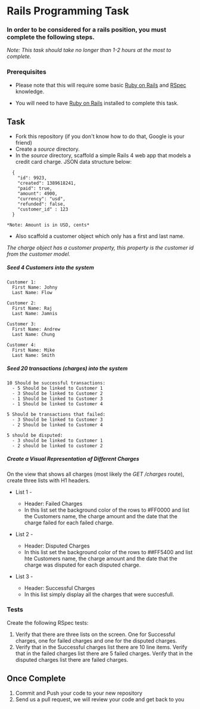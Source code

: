 # Rails Programming Task

### In order to be considered for a rails position, you must complete the following steps.
*Note: This task should take no longer than 1-2 hours at the most to complete.*


### Prerequisites

- Please note that this will require some basic [Ruby on Rails](http://rubyonrails.org/) and [RSpec](http://rspec.info/) knowledge.

- You will need to have [Ruby on Rails](http://www.rubyonrails.org/) installed to complete this task.

## Task

- Fork this repository (if you don't know how to do that, Google is your friend)
- Create a *source* directory.
- In the *source* directory, scaffold a simple Rails 4 web app that models a credit card charge. JSON data structure below:

```
  {
    "id": 9923,
    "created": 1389618241,
    "paid": true,
    "amount": 4900,
    "currency": "usd",
    "refunded": false,
    "customer_id" : 123
  }
```

    *Note: Amount is in USD, cents*

- Also scaffold a customer object which only has a first and last name.

*The charge object has a customer property, this property is the customer id from the customer model.*

##### Seed 4 Customers into the system
    Customer 1:
      First Name: Johny
      Last Name: Flow

    Customer 2:
      First Name: Raj
      Last Name: Jamnis

    Customer 3:
      First Name: Andrew
      Last Name: Chung

    Customer 4:
      First Name: Mike
      Last Name: Smith


##### Seed 20 transactions (charges) into the system

    10 Should be successful transactions:
      - 5 Should be linked to Customer 1
      - 3 Should be linked to Customer 2
      - 1 Should be linked to Customer 3
      - 1 Should be linked to Customer 4

    5 Should be transactions that failed:
      - 3 Should be linked to Customer 3
      - 2 Should be linked to Customer 4

    5 should be disputed:
      - 3 should be linked to Customer 1
      - 2 should be linked to customer 2


##### Create a Visual Representation of Different Charges
On the view that shows all charges (most likely the *GET /charges* route), create three lists with H1 headers.

- List 1 -
  - Header: Failed Charges
  - In this list set the background color of the rows to #FF0000 and list the Customers name, the charge amount and the date that the charge failed for each failed charge.

- List 2 -
  - Header: Disputed Charges
  - In this list set the background color of the rows to ##FF5400 and list hte Customers name, the charge amount and the date that the charge was disputed for each disputed charge.

- List 3 -
  - Header: Successful Charges
  - In this list simply display all the charges that were succesfull.

### Tests

Create the following RSpec tests:

  1.  Verify that there are three lists on the screen. One for Successful charges, one for failed charges and one for the disputed charges.
  2.  Verify that in the Successful charges list there are 10 line items. Verify that in the failed charges list there are 5 failed charges. Verify that in the disputed charges list there are failed charges.

## Once Complete
1. Commit and Push your code to your new repository
2. Send us a pull request, we will review your code and get back to you
